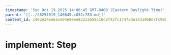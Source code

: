 ```yaml
---
timestamp: 'Sun Oct 19 2025 14:06:45 GMT-0400 (Eastern Daylight Time)'
parent: '[[../20251019_140645.c032c783.md]]'
content_id: 14e2e34ee6ace04e9eee9323a559516c2f42fc1747ade1431068d7fc99b20c94
---
```


# implement: Step
